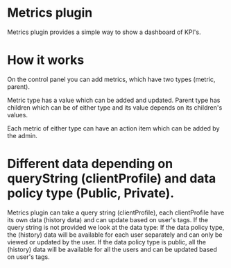# Metrics plugin
 Metrics plugin provides a simple way to show a dashboard of KPI's. 

# How it works
On the control panel you can add metrics, which have two types (metric, parent).

Metric type has a value which can be added and updated.
Parent type has children which can be of either type and its value depends on its children's values.

Each metric of either type can have an action item which can be added by the admin.

# Different data depending on queryString (clientProfile) and data policy type (Public, Private).
Metrics plugin can take a query string (clientProfile), each clientProfile have its own data (history data) and can update based on user's tags.
If the query string is not provided we look at the data type:
  If the data policy type, the (history) data will be available for each user separately and can only be viewed or updated by the user.
  If the data policy type is public, all the (history) data will be available for all the users and can be updated based on user's tags.
    
